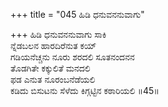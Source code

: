 +++
title = "045 ಹಿಡಿ ಧನುವನನುವಾಗು"

+++
ಹಿಡಿ ಧನುವನನುವಾಗು ಸಾಕಿ   
ನ್ನೆಡಬಲನ ಹಾರದಿರೆನುತ ಕಯ್   
ಗಡಿಯನೆಚ್ಚನು ನೂರು ಶರದಲಿ ಸೂತನಂದನನ   
ತೊಡಗಿತೇ ಕಕ್ಕುಲಿತೆ ಮನದಲಿ   
ಫಡ ಎನುತ ನೂರಂಬನೆಡೆಯಲಿ   
ಕಡಿದು ಬಿಸುಟನು ಸೆಳೆದು ಕಿಗ್ಗಟ್ಟಿನ ಕಠಾರಿಯಲಿ      ॥45॥
